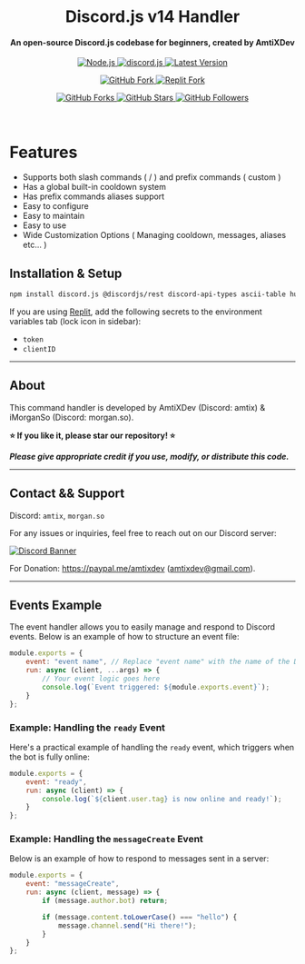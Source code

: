 
<h1 align="center">
   Discord.js v14 Handler
</h1>

<h4 align="center">
   An open-source Discord.js codebase for beginners, created by AmtiXDev
</h4>

<p align="center">
   <a href="https://nodejs.org/en/download/">
      <img src="https://img.shields.io/badge/node-^v20.11.0-purple?style=for-the-badge" alt="Node.js">
   </a>
   <a href="https://github.com/discordjs/discord.js/">
      <img src="https://img.shields.io/badge/discord.js-v14-purple?style=for-the-badge" alt="discord.js">
   </a>
   <a href="https://github.com/lifeisunusefull/Discord.js-v14-Handler">
      <img src="https://img.shields.io/badge/version-latest-purple?style=for-the-badge" alt="Latest Version">
   </a>
</p>

<p align="center">
   <a href="https://github.com/lifeisunusefull/Discord.js-v14-Handler/fork">
      <img src="https://img.shields.io/badge/Fork-GitHub-purple?logo=github&logoColor=white&style=for-the-badge" alt="GitHub Fork">
   </a>
   <a href="https://replit.com/@AmtiXDev/Discordjs-v14-Handler">
      <img src="https://img.shields.io/badge/Fork-Replit-purple?logo=replit&logoColor=white&style=for-the-badge" alt="Replit Fork">
   </a>
</p>

<p align="center">
   <a href="https://github.com/lifeisunusefull/Discord.js-v14-Handler">
      <img src="https://img.shields.io/github/forks/lifeisunusefull/Discord.js-v14-Handler?logo=github&style=social" alt="GitHub Forks">
   </a>
   <a href="https://github.com/lifeisunusefull/Discord.js-v14-Handler">
      <img src="https://img.shields.io/github/stars/lifeisunusefull/Discord.js-v14-Handler?label=Stars&logo=github&style=social" alt="GitHub Stars">
   </a>
   <a href="https://github.com/lifeisunusefull">
      <img src="https://img.shields.io/github/followers/lifeisunusefull?label=Follow&logo=github&style=social" alt="GitHub Followers">
   </a>
</p>

<br>

# Features

- Supports both slash commands ( / ) and prefix commands ( custom )
- Has a global built-in cooldown system
- Has prefix commands aliases support
- Easy to configure
- Easy to maintain
- Easy to use
- Wide Customization Options ( Managing cooldown, messages, aliases etc... )

## Installation & Setup

```bash
npm install discord.js @discordjs/rest discord-api-types ascii-table humanize-duration
```

If you are using [Replit](https://replit.com/), add the following secrets to the environment variables tab (lock icon in sidebar):

- `token`
- `clientID`

---

## About

This command handler is developed by AmtiXDev (Discord: amtix) & iMorganSo (Discord: morgan.so).

**⭐ If you like it, please star our repository! ⭐**

_**Please give appropriate credit if you use, modify, or distribute this code.**_

---

## Contact && Support

Discord: `amtix`, `morgan.so`

For any issues or inquiries, feel free to reach out on our Discord server:

[![Discord Banner](https://api.weblutions.com/discord/invite/FqceHDU8QP/)](https://discord.gg/FqceHDU8QP)

For Donation: https://paypal.me/amtixdev (amtixdev@gmail.com).

---

## Events Example

The event handler allows you to easily manage and respond to Discord events. Below is an example of how to structure an event file:

```javascript
module.exports = {
    event: "event name", // Replace "event name" with the name of the Discord event (e.g., "messageCreate", "guildMemberAdd").
    run: async (client, ...args) => {
        // Your event logic goes here
        console.log(`Event triggered: ${module.exports.event}`);
    }
};
```

### Example: Handling the `ready` Event

Here's a practical example of handling the `ready` event, which triggers when the bot is fully online:

```javascript
module.exports = {
    event: "ready",
    run: async (client) => {
        console.log(`${client.user.tag} is now online and ready!`);
    }
};
```

### Example: Handling the `messageCreate` Event

Below is an example of how to respond to messages sent in a server:

```javascript
module.exports = {
    event: "messageCreate",
    run: async (client, message) => {
        if (message.author.bot) return;

        if (message.content.toLowerCase() === "hello") {
            message.channel.send("Hi there!");
        }
    }
};